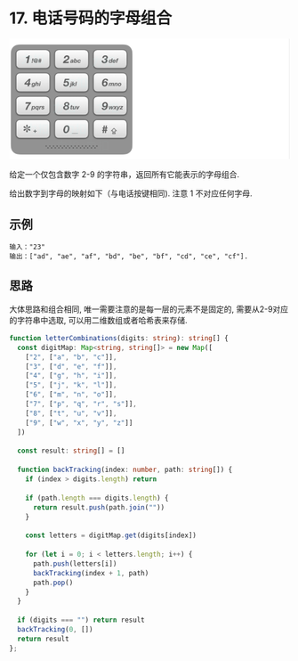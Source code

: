 # 17. 电话号码的字母组合 

![letter-combination](../../static/img/back-tracking/letter-combination.png)

给定一个仅包含数字 2-9 的字符串，返回所有它能表示的字母组合.

给出数字到字母的映射如下（与电话按键相同). 注意 1 不对应任何字母.

## 示例 

```
输入："23" 
输出：["ad", "ae", "af", "bd", "be", "bf", "cd", "ce", "cf"].
```

## 思路 

大体思路和组合相同, 唯一需要注意的是每一层的元素不是固定的, 需要从2-9对应的字符串中选取, 可以用二维数组或者哈希表来存储. 

```typescript 
function letterCombinations(digits: string): string[] {
  const digitMap: Map<string, string[]> = new Map([
    ["2", ["a", "b", "c"]],
    ["3", ["d", "e", "f"]],
    ["4", ["g", "h", "i"]],
    ["5", ["j", "k", "l"]],
    ["6", ["m", "n", "o"]],
    ["7", ["p", "q", "r", "s"]],
    ["8", ["t", "u", "v"]],
    ["9", ["w", "x", "y", "z"]]
  ])

  const result: string[] = []

  function backTracking(index: number, path: string[]) {
    if (index > digits.length) return

    if (path.length === digits.length) {
      return result.push(path.join(""))
    }

    const letters = digitMap.get(digits[index])

    for (let i = 0; i < letters.length; i++) {
      path.push(letters[i])
      backTracking(index + 1, path)
      path.pop()
    }
  }

  if (digits === "") return result
  backTracking(0, [])
  return result
};
```
